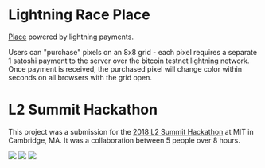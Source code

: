 # Lightning Race Place

[Place](https://en.wikipedia.org/wiki/Place_(Reddit)) powered by lightning payments.

Users can "purchase" pixels on an 8x8 grid - each pixel requires a separate 1 satoshi payment to the server over the bitcoin testnet lightning network. Once payment is received, the purchased pixel will change color within seconds on all browsers with the grid open.

# L2 Summit Hackathon

This project was a submission for the [2018 L2 Summit Hackathon](https://innovation.mit.edu/event/l2-summit/) at MIT in Cambridge, MA. It was a collaboration between 5 people over 8 hours.

![](https://pbs.twimg.com/media/DdmFqF8X0AA0jVv.jpg:large)
![](https://pbs.twimg.com/media/DdmEny0UwAAkgUq.jpg:large)
![](https://pbs.twimg.com/media/DdmEnnSV0AAi3rb.jpg:large)
